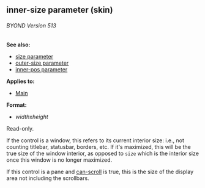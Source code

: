 ## inner-size parameter (skin) 
###### BYOND Version 513
**See also:**
+   [size parameter](/ref/%7Bskin%7D/param/size.md) 
+   [outer-size parameter](/ref/%7Bskin%7D/param/outer-size.md) 
+   [inner-pos parameter](/ref/%7Bskin%7D/param/inner-pos.md) 
<!-- -->
**Applies to:**
+   [Main](/ref/%7Bskin%7D/control/main.md) 
<!-- -->
**Format:**
+   *width*x*height*


Read-only. 

If the control is a window, this refers to
its current interior size: i.e., not counting titlebar, statusbar,
borders, etc. If it\'s maximized, this will be the true size of the
window interior, as opposed to `size` which is the interior size once
this window is no longer maximized. 

If this control is a pane
and [can-scroll](/ref/%7Bskin%7D/param/can-scroll.md) is true, this is
the size of the display area not including the scrollbars.